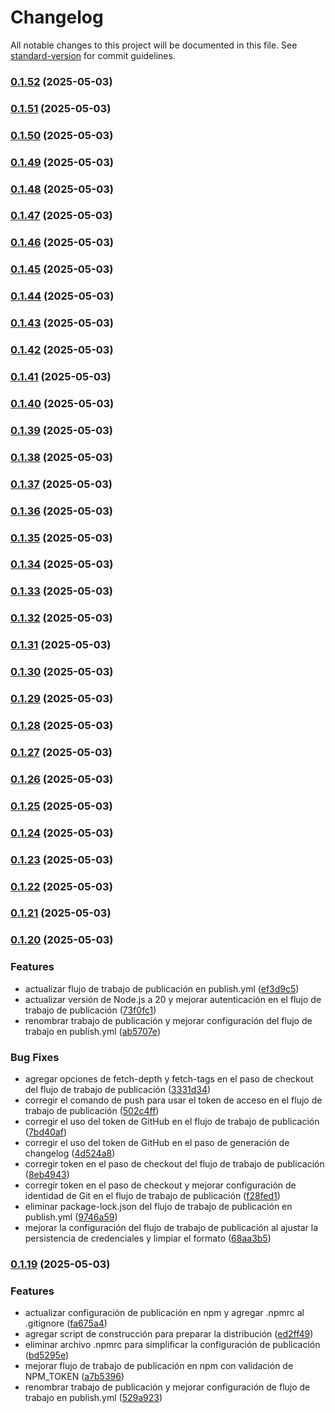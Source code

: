 # Changelog

All notable changes to this project will be documented in this file. See [standard-version](https://github.com/conventional-changelog/standard-version) for commit guidelines.

### [0.1.52](https://github.com/Forever-twenty-nine/astro-ui-lib/compare/v0.1.51...v0.1.52) (2025-05-03)

### [0.1.51](https://github.com/Forever-twenty-nine/astro-ui-lib/compare/v0.1.50...v0.1.51) (2025-05-03)

### [0.1.50](https://github.com/Forever-twenty-nine/astro-ui-lib/compare/v0.1.49...v0.1.50) (2025-05-03)

### [0.1.49](https://github.com/Forever-twenty-nine/astro-ui-lib/compare/v0.1.48...v0.1.49) (2025-05-03)

### [0.1.48](https://github.com/Forever-twenty-nine/astro-ui-lib/compare/v0.1.47...v0.1.48) (2025-05-03)

### [0.1.47](https://github.com/Forever-twenty-nine/astro-ui-lib/compare/v0.1.46...v0.1.47) (2025-05-03)

### [0.1.46](https://github.com/Forever-twenty-nine/astro-ui-lib/compare/v0.1.45...v0.1.46) (2025-05-03)

### [0.1.45](https://github.com/Forever-twenty-nine/astro-ui-lib/compare/v0.1.44...v0.1.45) (2025-05-03)

### [0.1.44](https://github.com/Forever-twenty-nine/astro-ui-lib/compare/v0.1.43...v0.1.44) (2025-05-03)

### [0.1.43](https://github.com/Forever-twenty-nine/astro-ui-lib/compare/v0.1.42...v0.1.43) (2025-05-03)

### [0.1.42](https://github.com/Forever-twenty-nine/astro-ui-lib/compare/v0.1.41...v0.1.42) (2025-05-03)

### [0.1.41](https://github.com/Forever-twenty-nine/astro-ui-lib/compare/v0.1.40...v0.1.41) (2025-05-03)

### [0.1.40](https://github.com/Forever-twenty-nine/astro-ui-lib/compare/v0.1.39...v0.1.40) (2025-05-03)

### [0.1.39](https://github.com/Forever-twenty-nine/astro-ui-lib/compare/v0.1.38...v0.1.39) (2025-05-03)

### [0.1.38](https://github.com/Forever-twenty-nine/astro-ui-lib/compare/v0.1.37...v0.1.38) (2025-05-03)

### [0.1.37](https://github.com/Forever-twenty-nine/astro-ui-lib/compare/v0.1.36...v0.1.37) (2025-05-03)

### [0.1.36](https://github.com/Forever-twenty-nine/astro-ui-lib/compare/v0.1.35...v0.1.36) (2025-05-03)

### [0.1.35](https://github.com/Forever-twenty-nine/astro-ui-lib/compare/v0.1.34...v0.1.35) (2025-05-03)

### [0.1.34](https://github.com/Forever-twenty-nine/astro-ui-lib/compare/v0.1.33...v0.1.34) (2025-05-03)

### [0.1.33](https://github.com/Forever-twenty-nine/astro-ui-lib/compare/v0.1.32...v0.1.33) (2025-05-03)

### [0.1.32](https://github.com/Forever-twenty-nine/astro-ui-lib/compare/v0.1.31...v0.1.32) (2025-05-03)

### [0.1.31](https://github.com/Forever-twenty-nine/astro-ui-lib/compare/v0.1.30...v0.1.31) (2025-05-03)

### [0.1.30](https://github.com/Forever-twenty-nine/astro-ui-lib/compare/v0.1.29...v0.1.30) (2025-05-03)

### [0.1.29](https://github.com/Forever-twenty-nine/astro-ui-lib/compare/v0.1.28...v0.1.29) (2025-05-03)

### [0.1.28](https://github.com/Forever-twenty-nine/astro-ui-lib/compare/v0.1.27...v0.1.28) (2025-05-03)

### [0.1.27](https://github.com/Forever-twenty-nine/astro-ui-lib/compare/v0.1.26...v0.1.27) (2025-05-03)

### [0.1.26](https://github.com/Forever-twenty-nine/astro-ui-lib/compare/v0.1.25...v0.1.26) (2025-05-03)

### [0.1.25](https://github.com/Forever-twenty-nine/astro-ui-lib/compare/v0.1.24...v0.1.25) (2025-05-03)

### [0.1.24](https://github.com/Forever-twenty-nine/astro-ui-lib/compare/v0.1.23...v0.1.24) (2025-05-03)

### [0.1.23](https://github.com/Forever-twenty-nine/astro-ui-lib/compare/v0.1.22...v0.1.23) (2025-05-03)

### [0.1.22](https://github.com/Forever-twenty-nine/astro-ui-lib/compare/v0.1.21...v0.1.22) (2025-05-03)

### [0.1.21](https://github.com/Forever-twenty-nine/astro-ui-lib/compare/v0.1.20...v0.1.21) (2025-05-03)

### [0.1.20](https://github.com/Forever-twenty-nine/astro-ui-lib/compare/v0.1.19...v0.1.20) (2025-05-03)


### Features

* actualizar flujo de trabajo de publicación en publish.yml ([ef3d9c5](https://github.com/Forever-twenty-nine/astro-ui-lib/commit/ef3d9c57bed2244020faf2935a59bbd89aefb7f6))
* actualizar versión de Node.js a 20 y mejorar autenticación en el flujo de trabajo de publicación ([73f0fc1](https://github.com/Forever-twenty-nine/astro-ui-lib/commit/73f0fc12e1d43a069c731e113ce6cf51866890c6))
* renombrar trabajo de publicación y mejorar configuración del flujo de trabajo en publish.yml ([ab5707e](https://github.com/Forever-twenty-nine/astro-ui-lib/commit/ab5707e5dd3c5a52a5acdf2a66877b765ade7efb))


### Bug Fixes

* agregar opciones de fetch-depth y fetch-tags en el paso de checkout del flujo de trabajo de publicación ([3331d34](https://github.com/Forever-twenty-nine/astro-ui-lib/commit/3331d34f23fafdc1cf0141df03a603e8b24a662e))
* corregir el comando de push para usar el token de acceso en el flujo de trabajo de publicación ([502c4ff](https://github.com/Forever-twenty-nine/astro-ui-lib/commit/502c4ff0f51cb66a3751a570365a2b919e08ed40))
* corregir el uso del token de GitHub en el flujo de trabajo de publicación ([7bd40af](https://github.com/Forever-twenty-nine/astro-ui-lib/commit/7bd40af1c845cdeb7792987a7218cf19d0198745))
* corregir el uso del token de GitHub en el paso de generación de changelog ([4d524a8](https://github.com/Forever-twenty-nine/astro-ui-lib/commit/4d524a851e9db029ab207382dd6f3f079b08603a))
* corregir token en el paso de checkout del flujo de trabajo de publicación ([8eb4943](https://github.com/Forever-twenty-nine/astro-ui-lib/commit/8eb494324430a34cd561cf8150cee972f607a792))
* corregir token en el paso de checkout y mejorar configuración de identidad de Git en el flujo de trabajo de publicación ([f28fed1](https://github.com/Forever-twenty-nine/astro-ui-lib/commit/f28fed15bdb0180fa77f3e89de3b5a3d34eb4582))
* eliminar package-lock.json del flujo de trabajo de publicación en publish.yml ([9746a59](https://github.com/Forever-twenty-nine/astro-ui-lib/commit/9746a59162367756390c59c9b8803c045623c356))
* mejorar la configuración del flujo de trabajo de publicación al ajustar la persistencia de credenciales y limpiar el formato ([68aa3b5](https://github.com/Forever-twenty-nine/astro-ui-lib/commit/68aa3b513b4a09edf08058226d0dfac267b999a5))

### [0.1.19](https://github.com/Forever-twenty-nine/astro-ui-lib/compare/v0.1.18...v0.1.19) (2025-05-03)


### Features

* actualizar configuración de publicación en npm y agregar .npmrc al .gitignore ([fa675a4](https://github.com/Forever-twenty-nine/astro-ui-lib/commit/fa675a4b61a3b832d45eb0ae2c18f60ad18d8ca3))
* agregar script de construcción para preparar la distribución ([ed2ff49](https://github.com/Forever-twenty-nine/astro-ui-lib/commit/ed2ff49f6350522dbfc158a85693195b69668122))
* eliminar archivo .npmrc para simplificar la configuración de publicación ([bd5295e](https://github.com/Forever-twenty-nine/astro-ui-lib/commit/bd5295e0f3405b548645dea9b3a32dec8ed6e865))
* mejorar flujo de trabajo de publicación en npm con validación de NPM_TOKEN ([a7b5396](https://github.com/Forever-twenty-nine/astro-ui-lib/commit/a7b5396a8a48396352b27db2ab3aefc7388f573b))
* renombrar trabajo de publicación y mejorar configuración de flujo de trabajo en publish.yml ([529a923](https://github.com/Forever-twenty-nine/astro-ui-lib/commit/529a923ddd6dba172c6c876d31a340ef22dd400f))
